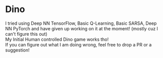 # Dino

I tried using Deep NN TensorFlow, Basic Q-Learning, Basic SARSA, Deep NN PyTorch and have given up working on it at the moment! (mostly cuz I can't figure this out) <br />
My Initial Human controlled Dino game works tho! <br />
If you can figure out what I am doing wrong, feel free to drop a PR or a suggestion!

